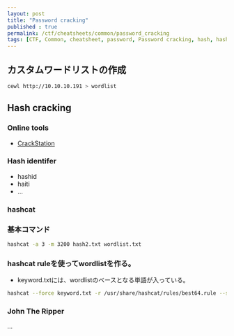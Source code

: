 ```yaml
---
layout: post
title: "Password cracking"
published : true
permalink: /ctf/cheatsheets/common/password_cracking
tags: [CTF, Common, cheatsheet, password, Password cracking, hash, hash cracking, cewl, hashcat, john]
---
```


## カスタムワードリストの作成
```sh
cewl http://10.10.10.191 > wordlist
```
## Hash cracking
### Online tools
- [CrackStation](https://crackstation.net/)

### Hash identifer
- hashid
- haiti
- ...

### hashcat
### 基本コマンド
```sh
hashcat -a 3 -m 3200 hash2.txt wordlist.txt
```

### hashcat ruleを使ってwordlistを作る。
- keyword.txtには、wordlistのベースとなる単語が入っている。
```sh
hashcat --force keyword.txt -r /usr/share/hashcat/rules/best64.rule --stdout > wordlist.txt
```

### John The Ripper
...
